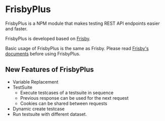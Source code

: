 # FrisbyPlus
FrisbyPlus is a NPM module that makes testing REST API endpoints easier and faster.

FrisbyPlus is developed based on [Frisby](https://github.com/vlucas/frisby).

Basic usage of FrisbyPlus is the same as Frisby. Please read [Frisby's documents](http://frisbyjs.com/) before using FrisbyPlus.

## New Features of FrisbyPlus

* Variable Replacement
* TestSuite
	* Execute testcases of a testsuite in sequence
	* Previous response can be used for the next request
	* Cookies can be shared between requests
* Dynamic create testcase
* Run testsuite with different dataset.
